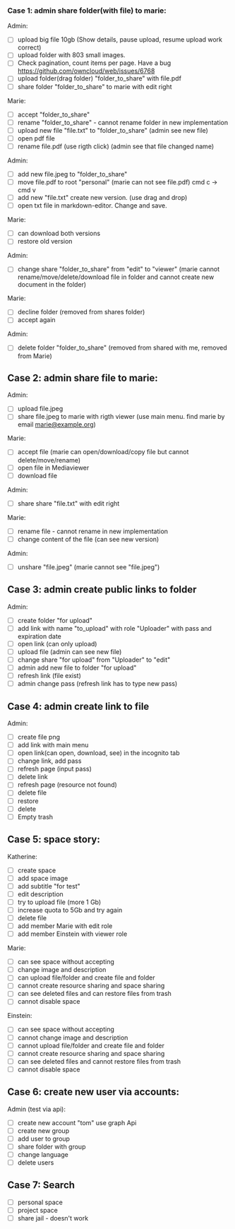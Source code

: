 ### Case 1: admin share folder(with file) to marie:

Admin:
- [ ] upload big file 10gb (Show details, pause upload, resume upload work correct)
- [ ] upload folder with 803 small images.
- [ ] Check pagination, count items per page. Have a bug https://github.com/owncloud/web/issues/6768
- [ ] upload folder(drag folder) "folder_to_share" with file.pdf
- [ ] share folder "folder_to_share" to marie with edit right

Marie:
- [ ] accept "folder_to_share"
- [ ] rename "folder_to_share" - cannot rename folder in new implementation
- [ ] upload new file "file.txt" to "folder_to_share" (admin see new file)
- [ ] open pdf file
- [ ] rename file.pdf (use rigth click) (admin see that file changed name)

Admin:
- [ ] add new file.jpeg to "folder_to_share"
- [ ] move file.pdf to root "personal" (marie can not see file.pdf) cmd c -> cmd v
- [ ]  add new "file.txt" create new version. (use drag and drop)
- [ ] open txt file in markdown-editor. Change and save.

Marie:
- [ ] can download both versions
- [ ] restore old version

Admin:
- [ ] change share "folder_to_share" from "edit" to "viewer" (marie cannot rename/move/delete/download file in folder and cannot create new document in the folder)

Marie:
- [ ] decline folder (removed from shares folder)
- [ ] accept again

Admin:
- [ ] delete folder "folder_to_share" (removed from shared with me, removed from Marie)

## Case 2: admin share file to marie:

Admin:
- [ ] upload file.jpeg
- [ ] share file.jpeg to marie with rigth viewer (use main menu. find marie by email marie@example.org)

Marie:
- [ ] accept file (marie can open/download/copy file but cannot delete/move/rename)
- [ ] open file in Mediaviewer
- [ ] download file

Admin:
- [ ] share share "file.txt" with edit right

Marie:
- [ ] rename file - cannot rename in new implementation
- [ ] change content of the file (can see new version)

Admin:
- [ ] unshare "file.jpeg" (marie cannot see "file.jpeg")

## Case 3: admin create public links to folder

Admin:
- [ ] create folder "for upload"
- [ ] add link with name "to_upload" with role "Uploader" with pass and expiration date
- [ ] open link (can only upload)
- [ ] upload file (admin can see new file)
- [ ] change share "for upload" from "Uploader" to "edit"
- [ ] admin add new file to folder "for upload"
- [ ] refresh link (file exist)
- [ ] admin change pass (refresh link has to type new pass)

## Case 4: admin create link to file

Admin:
- [ ] create file png
- [ ] add link with main menu
- [ ] open link(can open, download, see) in the incognito tab
- [ ] change link, add pass
- [ ] refresh page (input pass)
- [ ] delete link
- [ ] refresh page (resource not found)
- [ ] delete file
- [ ] restore
- [ ] delete
- [ ] Empty trash

## Case 5: space story:
Katherine:
- [ ] create space
- [ ] add space image
- [ ] add subtitle "for test"
- [ ] edit description
- [ ] try to upload file (more 1 Gb)
- [ ] increase quota to 5Gb and try again
- [ ] delete file
- [ ] add member Marie with edit role
- [ ]  add member Einstein with viewer role

Marie:
- [ ] can see space without accepting
- [ ] change image and description
- [ ] can upload file/folder and create file and folder
- [ ] cannot create resource sharing and space sharing
- [ ] can see deleted files and can restore files from trash
- [ ] cannot disable space

Einstein:
- [ ] can see space without accepting
- [ ] cannot change image and description
- [ ] cannot upload file/folder and create file and folder
- [ ] cannot create resource sharing and space sharing
- [ ] can see deleted files and cannot restore files from trash
- [ ] cannot disable space

## Case 6: create new user via accounts:
Admin (test via api):
- [ ]  create new account "tom" use graph Api
- [ ] create new group
- [ ] add user to group
- [ ] share folder with group
- [ ] change language
- [ ] delete users

## Case 7: Search
- [ ] personal space
- [ ] project space
- [ ] share jail - doesn't work
